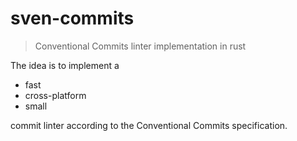 # sven-commits

> Conventional Commits linter implementation in rust

The idea is to implement a 

- fast
- cross-platform
- small

commit linter according to the Conventional Commits specification.
